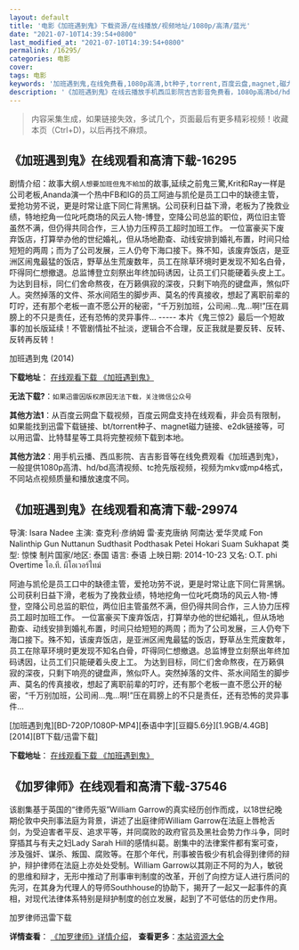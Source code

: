 ```yaml
---
layout: default
title: '电影《加班遇到鬼》下载资源/在线播放/视频地址/1080p/高清/蓝光'
date: "2021-07-10T14:39:54+0800"
last_modified_at: "2021-07-10T14:39:54+0800"
permalink: /16295/
categories: 电影
cover:
tags: 电影
keywords: '加班遇到鬼,在线免费看,1080p高清,bt种子,torrent,百度云盘,magnet,磁力链,迅雷下载资源'
description: '《加班遇到鬼》在线云播放手机西瓜影院吉吉影音免费看，1080p高清bd/hd未删减完整版和tc抢先枪版，mkv/mp4格式，附带bt/torrent种子、magnet/磁力链、百度云盘、网盘资源迅雷下载链接'
---
```


>内容采集生成，如果链接失效，多试几个，页面最后有更多精彩视频！收藏本页（Ctrl+D)，以后再找不麻烦。


## 《加班遇到鬼》在线观看和高清下载-16295

剧情介绍：故事大纲`人想要加班但鬼不給加`的故事,延续之前鬼三驚,Krit和Ray一样是公司老板,Ananda演一个热中FB和IG的员工阿迪与凯伦是员工口中的缺德主管，爱抢功劳不说，更是时常让底下同仁背黑锅。公司获利日益下滑，老板为了挽救业绩，特地挖角一位叱吒商场的风云人物-博登，空降公司总监的职位，两位旧主管虽然不满，但仍得共同合作，三人协力压榨员工超时加班工作。   一位富豪买下废弃饭店，打算举办他的世纪婚礼，但从场地勘查、动线安排到婚礼布置，时间只给短短的两周；而为了公司发展，三人仍夸下海口接下。殊不知，该废弃饭店，是亚洲区闹鬼最猛的饭店，野草丛生荒废数年，员工在除草环境时更发现不知名白骨，吓得同仁想撤退。总监博登立刻祭出年终加码诱因，让员工们只能硬着头皮上工。   为达到目标，同仁们舍命熬夜，在万籁俱寂的深夜，只剩下响亮的键盘声，煞似吓人。突然掉落的文件、茶水间陌生的脚步声、莫名的传真接收，想起了离职前辈的叮咛，还有那个老板一直不愿公开的秘密，“千万别加班，公司闹…鬼…啊!”压在肩膀上的不只是责任，还有恐怖的灵异事件… ----- 本片《鬼三惊2》最后一个短故事的加长版延续！不管剧情扯不扯淡，逻辑合不合理，反正我就是要反转、反转、反转再反转！


加班遇到鬼 (2014)

**下载地址**： [在线观看下载 《加班遇到鬼》](https://www.btbtdy.me/btdy/dy301.html) 


**无法下载?**：`如果迅雷因版权原因无法下载，关注微信公众号 `

**其他方法1**：从百度云网盘下载视频，百度云网盘支持在线观看，非会员有限制，如果能找到迅雷下载链接、bt/torrent种子、magnet磁力链接、e2dk链接等，可以用迅雷、比特彗星等工具将完整视频下载到本地。

**其他方法2**：用手机云播、西瓜影院、吉吉影音等在线免费观看《加班遇到鬼》，一般提供1080p高清、hd/bd高清视频、tc抢先版视频，视频为mkv或mp4格式，不同站点视频质量和播放速度不同。


## 《加班遇到鬼》在线观看和高清下载-29974

导演: Isara Nadee 主演: 查克利·彦纳姆 雷·麦克唐纳 阿南达·爱华灵咸 Fon Nalinthip Gun Nuttanun Sudthasit Podthasak Petei Hokari Suam Sukhapat 类型: 惊悚 制片国家/地区: 泰国 语言: 泰语 上映日期: 2014-10-23 又名: O.T. phi Overtime โอ.ที. ผีโอเวอร์ไทม์

阿迪与凯伦是员工口中的缺德主管，爱抢功劳不说，更是时常让底下同仁背黑锅。公司获利日益下滑，老板为了挽救业绩，特地挖角一位叱吒商场的风云人物-博登，空降公司总监的职位，两位旧主管虽然不满，但仍得共同合作，三人协力压榨员工超时加班工作。 一位富豪买下废弃饭店，打算举办他的世纪婚礼，但从场地勘查、动线安排到婚礼布置，时间只给短短的两周；而为了公司发展，三人仍夸下海口接下。殊不知，该废弃饭店，是亚洲区闹鬼最猛的饭店，野草丛生荒废数年，员工在除草环境时更发现不知名白骨，吓得同仁想撤退。总监博登立刻祭出年终加码诱因，让员工们只能硬着头皮上工。 为达到目标，同仁们舍命熬夜，在万籁俱寂的深夜，只剩下响亮的键盘声，煞似吓人。突然掉落的文件、茶水间陌生的脚步声、莫名的传真接收，想起了离职前辈的叮咛，还有那个老板一直不愿公开的秘密，“千万别加班，公司闹…鬼…啊!”压在肩膀上的不只是责任，还有恐怖的灵异事件…


[加班遇到鬼][BD-720P/1080P-MP4][泰语中字][豆瓣5.6分][1.9GB/4.4GB][2014][BT下载/迅雷下载]

**下载地址**： [在线观看下载 《加班遇到鬼》](https://www.btdx8.com/torrent/o_t_phi_overtime_2014.html) 


## 《加罗律师》在线观看和高清下载-37546

该剧集基于英国的“律师先驱”William Garrow的真实经历创作而成，以18世纪晚期伦敦中央刑事法庭为背景，讲述了出庭律师William Garrow在法庭上唇枪舌剑，为受迫害者平反、追求平等，并同腐败的政府官员及黑社会势力作斗争，同时穿插其与有夫之妇Lady Sarah Hill的感情纠葛。剧集中的法律案件都有案可查，涉及强奸、谋杀、叛国、腐败等。在那个年代，刑事被告极少有机会得到律师的辩护，辩护律师在法庭上亦处处受制。William Garrow以其刚正不阿的为人，敏锐的思维和辩才，无形中推动了刑事审判制度的改革，开创了向控方证人进行质问的先河，在其身为代理人的导师Southhouse的协助下，揭开了一起又一起事件的真相，对现代法律体系特别是辩护制度的创立发展，起到了不可低估的历史作用。


加罗律师迅雷下载

**详情查看**： [《加罗律师》详情介绍](/movie/37546/)， **查看更多**：[本站资源大全](/movie/t/all/)

